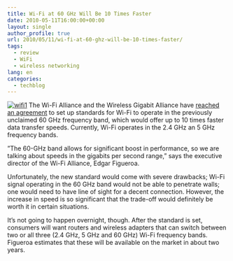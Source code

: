 ```yaml
---
title: Wi-Fi at 60 GHz Will Be 10 Times Faster
date: 2010-05-11T16:00:00+00:00
layout: single
author_profile: true
url: 2010/05/11/wi-fi-at-60-ghz-will-be-10-times-faster/
tags:
  - review
  - WiFi
  - wireless networking
lang: en
categories: 
  - techblog
---
```

[![wifi1](http://lh5.ggpht.com/_vaUVXcmC3OI/S-l4KqylrsI/AAAAAAAACJg/36Dn7iE99tA/wifi1_thumb%5B2%5D.jpg?imgmax=800 "wifi1")](http://lh6.ggpht.com/_vaUVXcmC3OI/S-l4ITKHbcI/AAAAAAAACJc/-gQtRmwyuho/s1600-h/wifi1%5B4%5D.jpg) The Wi-Fi Alliance and the Wireless Gigabit Alliance have [reached an agreement](http://www.wired.com/gadgetlab/2010/05/new-frequency-set-to-turbocharge-wi-fi/) to set up standards for Wi-Fi to operate in the previously unclaimed 60 GHz frequency band, which would offer up to 10 times faster data transfer speeds. Currently, Wi-Fi operates in the 2.4 GHz an 5 GHz frequency bands. 

”The 60-GHz band allows for significant boost in performance, so we are talking about speeds in the gigabits per second range,” says the executive director of the Wi-Fi Alliance, Edgar Figueroa. 

Unfortunately, the new standard would come with severe drawbacks; Wi-Fi signal operating in the 60 GHz band would not be able to penetrate walls; one would need to have line of sight for a decent connection. However, the increase in speed is so significant that the trade-off would definitely be worth it in certain situations. 

It’s not going to happen overnight, though. After the standard is set, consumers will want routers and wireless adapters that can switch between two or all three (2.4 GHz, 5 GHz and 60 GHz) Wi-Fi frequency bands. Figueroa estimates that these will be available on the market in about two years.